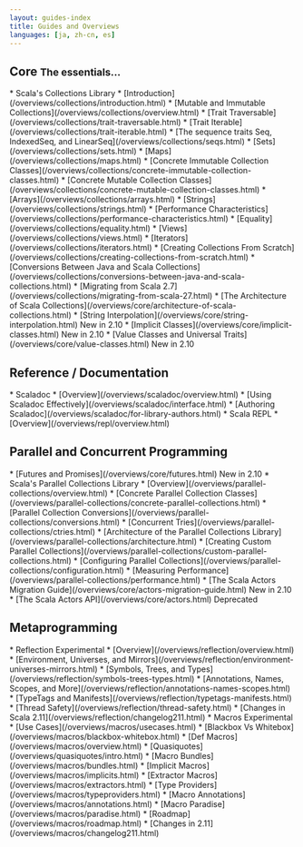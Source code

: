 ```yaml
---
layout: guides-index
title: Guides and Overviews
languages: [ja, zh-cn, es]
---
```


<div class="page-header-index">
  <h2>Core <small>The essentials...</small></h2>
</div>
  * Scala's Collections Library
    * [Introduction](/overviews/collections/introduction.html)
    * [Mutable and Immutable Collections](/overviews/collections/overview.html)
    * [Trait Traversable](/overviews/collections/trait-traversable.html)
    * [Trait Iterable](/overviews/collections/trait-iterable.html)
    * [The sequence traits Seq, IndexedSeq, and LinearSeq](/overviews/collections/seqs.html)
    * [Sets](/overviews/collections/sets.html)
    * [Maps](/overviews/collections/maps.html)
    * [Concrete Immutable Collection Classes](/overviews/collections/concrete-immutable-collection-classes.html)
    * [Concrete Mutable Collection Classes](/overviews/collections/concrete-mutable-collection-classes.html)
    * [Arrays](/overviews/collections/arrays.html)
    * [Strings](/overviews/collections/strings.html)
    * [Performance Characteristics](/overviews/collections/performance-characteristics.html)
    * [Equality](/overviews/collections/equality.html)
    * [Views](/overviews/collections/views.html)
    * [Iterators](/overviews/collections/iterators.html)
    * [Creating Collections From Scratch](/overviews/collections/creating-collections-from-scratch.html)
    * [Conversions Between Java and Scala Collections](/overviews/collections/conversions-between-java-and-scala-collections.html)
    * [Migrating from Scala 2.7](/overviews/collections/migrating-from-scala-27.html)
  * [The Architecture of Scala Collections](/overviews/core/architecture-of-scala-collections.html)
  * [String Interpolation](/overviews/core/string-interpolation.html) <span class="label success">New in 2.10</span>
  * [Implicit Classes](/overviews/core/implicit-classes.html) <span class="label success">New in 2.10</span>
  * [Value Classes and Universal Traits](/overviews/core/value-classes.html) <span class="label success">New in 2.10</span>

<div class="page-header-index">
  <h2>Reference / Documentation</h2>
</div>
  * Scaladoc
    * [Overview](/overviews/scaladoc/overview.html)
    * [Using Scaladoc Effectively](/overviews/scaladoc/interface.html)
    * [Authoring Scaladoc](/overviews/scaladoc/for-library-authors.html)
  * Scala REPL
    * [Overview](/overviews/repl/overview.html)

<div class="page-header-index">
  <h2>Parallel and Concurrent Programming</h2>
</div>
  * [Futures and Promises](/overviews/core/futures.html) <span class="label success">New in 2.10</span>
  * Scala's Parallel Collections Library
    * [Overview](/overviews/parallel-collections/overview.html)
    * [Concrete Parallel Collection Classes](/overviews/parallel-collections/concrete-parallel-collections.html)
    * [Parallel Collection Conversions](/overviews/parallel-collections/conversions.html)
    * [Concurrent Tries](/overviews/parallel-collections/ctries.html)
    * [Architecture of the Parallel Collections Library](/overviews/parallel-collections/architecture.html)
    * [Creating Custom Parallel Collections](/overviews/parallel-collections/custom-parallel-collections.html)
    * [Configuring Parallel Collections](/overviews/parallel-collections/configuration.html)
    * [Measuring Performance](/overviews/parallel-collections/performance.html)
  * [The Scala Actors Migration Guide](/overviews/core/actors-migration-guide.html) <span class="label success">New in 2.10</span>
  * [The Scala Actors API](/overviews/core/actors.html) <span class="label important">Deprecated</span>

<div class="page-header-index">
  <h2>Metaprogramming</h2>
</div>
  * Reflection <span class="label important">Experimental</span>
    * [Overview](/overviews/reflection/overview.html)
    * [Environment, Universes, and Mirrors](/overviews/reflection/environment-universes-mirrors.html)
    * [Symbols, Trees, and Types](/overviews/reflection/symbols-trees-types.html)
    * [Annotations, Names, Scopes, and More](/overviews/reflection/annotations-names-scopes.html)
    * [TypeTags and Manifests](/overviews/reflection/typetags-manifests.html)
    * [Thread Safety](/overviews/reflection/thread-safety.html)
    * [Changes in Scala 2.11](/overviews/reflection/changelog211.html)
  * Macros <span class="label important">Experimental</span>
    * [Use Cases](/overviews/macros/usecases.html)
    * [Blackbox Vs Whitebox](/overviews/macros/blackbox-whitebox.html)
    * [Def Macros](/overviews/macros/overview.html)
    * [Quasiquotes](/overviews/quasiquotes/intro.html)
    * [Macro Bundles](/overviews/macros/bundles.html)
    * [Implicit Macros](/overviews/macros/implicits.html)
    * [Extractor Macros](/overviews/macros/extractors.html)
    * [Type Providers](/overviews/macros/typeproviders.html)
    * [Macro Annotations](/overviews/macros/annotations.html)
    * [Macro Paradise](/overviews/macros/paradise.html)
    * [Roadmap](/overviews/macros/roadmap.html)
    * [Changes in 2.11](/overviews/macros/changelog211.html)
